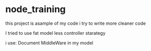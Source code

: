 # node_training
this project is asample of my code i try to write more cleaner code


I tried to use fat model less controller starategy

i use:
Document MiddleWare in my model

